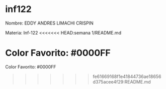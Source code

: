 # inf122
Nombre: EDDY ANDRES LIMACHI CRISPIN

Materia: Inf-122
<<<<<<< HEAD:semana 1/README.md

Color Favorito: #0000FF
=======
Color Favorito: #0000FF

>>>>>>> fe61669168f1e41844736ae18656d375acee4f29:README.md
